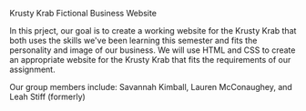 Krusty Krab Fictional Business Website

In this prject, our goal is to create a working website for the Krusty Krab that both uses the skills we've been learning this semester and fits the personality and image of our business. We will use HTML and CSS to create an appropriate website for the Krusty Krab that fits the requirements of our assignment.

Our group members include: Savannah Kimball, Lauren McConaughey, and Leah Stiff (formerly) 
